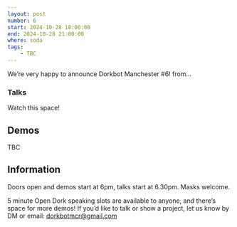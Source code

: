 ```yaml
---
layout: post
number: 6
start: 2024-10-28 18:00:00
end: 2024-10-28 21:00:00
where: soda
tags:
    - TBC
---
```


We’re very happy to announce Dorkbot Manchester #6! 
from...


### Talks
Watch this space!

## Demos
TBC

## Information

Doors open and demos start at 6pm, talks start at 6.30pm. Masks welcome.

5 minute Open Dork speaking slots are available to anyone, and there’s space for more demos! If you’d like to talk or show a project, let us know by DM or email: <a href="mailto:dorkbotmcr@gmail.com">dorkbotmcr@gmail.com</a>

